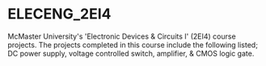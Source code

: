 # ELECENG_2EI4
McMaster University's 'Electronic Devices & Circuits I' (2EI4) course projects. The projects completed in this course include the following listed; DC power supply, voltage controlled switch, amplifier, & CMOS logic gate.
